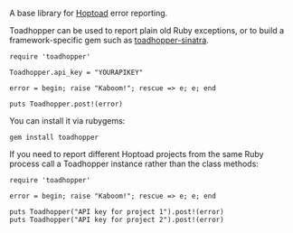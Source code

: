 A base library for [Hoptoad](http://www.hoptoadapp.com/) error reporting.

Toadhopper can be used to report plain old Ruby exceptions, or to build a framework-specific gem such as [toadhopper-sinatra](http://github.com/toolmantim/toadhopper-sinatra).

    require 'toadhopper'

    Toadhopper.api_key = "YOURAPIKEY"

    error = begin; raise "Kaboom!"; rescue => e; e; end

    puts Toadhopper.post!(error)

You can install it via rubygems:

    gem install toadhopper

If you need to report different Hoptoad projects from the same Ruby process call a Toadhopper instance rather than the class methods: 

    require 'toadhopper'

    error = begin; raise "Kaboom!"; rescue => e; e; end

    puts Toadhopper("API key for project 1").post!(error)
    puts Toadhopper("API key for project 2").post!(error)

